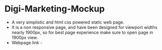 # Digi-Marketing-Mockup
- A very simplistic and html css powered static web page.
- It is a non responsive page, and have been designed for viewport widths nearly 1900px, so for best page experience make sure to open page in 1900px view.
- Webpage link - 
